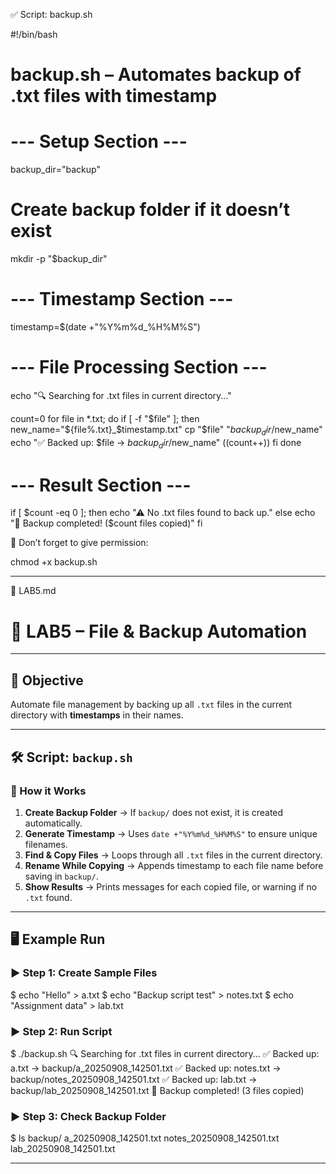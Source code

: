 ✅ Script: backup.sh

#!/bin/bash
# backup.sh – Automates backup of .txt files with timestamp

# --- Setup Section ---
backup_dir="backup"

# Create backup folder if it doesn’t exist
mkdir -p "$backup_dir"

# --- Timestamp Section ---
timestamp=$(date +"%Y%m%d_%H%M%S")

# --- File Processing Section ---
echo "🔍 Searching for .txt files in current directory..."

count=0
for file in *.txt; do
    if [ -f "$file" ]; then
        new_name="${file%.txt}_$timestamp.txt"
        cp "$file" "$backup_dir/$new_name"
        echo "✅ Backed up: $file → $backup_dir/$new_name"
        ((count++))
    fi
done

# --- Result Section ---
if [ $count -eq 0 ]; then
    echo "⚠ No .txt files found to back up."
else
    echo "🎉 Backup completed! ($count files copied)"
fi

🔹 Don’t forget to give permission:

chmod +x backup.sh


---

📘 LAB5.md

# 📂 LAB5 – File & Backup Automation

---

## 🎯 Objective
Automate file management by backing up all `.txt` files in the current directory with **timestamps** in their names.

---

## 🛠 Script: `backup.sh`

### 🔹 How it Works
1. **Create Backup Folder** → If `backup/` does not exist, it is created automatically.  
2. **Generate Timestamp** → Uses `date +"%Y%m%d_%H%M%S"` to ensure unique filenames.  
3. **Find & Copy Files** → Loops through all `.txt` files in the current directory.  
4. **Rename While Copying** → Appends timestamp to each file name before saving in `backup/`.  
5. **Show Results** → Prints messages for each copied file, or warning if no `.txt` found.  

---

## 🖥 Example Run

### ▶ Step 1: Create Sample Files

$ echo "Hello" > a.txt $ echo "Backup script test" > notes.txt $ echo "Assignment data" > lab.txt

### ▶ Step 2: Run Script

$ ./backup.sh 🔍 Searching for .txt files in current directory... ✅ Backed up: a.txt → backup/a_20250908_142501.txt ✅ Backed up: notes.txt → backup/notes_20250908_142501.txt ✅ Backed up: lab.txt → backup/lab_20250908_142501.txt 🎉 Backup completed! (3 files copied)

### ▶ Step 3: Check Backup Folder

$ ls backup/ a_20250908_142501.txt notes_20250908_142501.txt lab_20250908_142501.txt

---